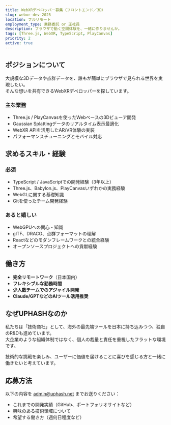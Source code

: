 ```yaml
---
title: WebXRデベロッパー募集（フロントエンド／3D）
slug: webxr-dev-2025
location: フルリモート
employment_type: 業務委託 or 正社員
description: ブラウザで動く空間体験を、一緒に作りませんか。
tags: [Three.js, WebXR, TypeScript, PlayCanvas]
priority: 2
active: true
---
```


## ポジションについて

大規模な3Dデータや点群データを、誰もが簡単にブラウザで見られる世界を実現したい。  
そんな想いを共有できるWebXRデベロッパーを探しています。

### 主な業務

- Three.js / PlayCanvasを使ったWebベースの3Dビューア開発
- Gaussian Splattingデータのリアルタイム表示最適化
- WebXR APIを活用したAR/VR体験の実装
- パフォーマンスチューニングとモバイル対応

## 求めるスキル・経験

### 必須
- TypeScript / JavaScriptでの開発経験（3年以上）
- Three.js、Babylon.js、PlayCanvasいずれかの実務経験
- WebGLに関する基礎知識
- Gitを使ったチーム開発経験

### あると嬉しい
- WebGPUへの関心・知識
- glTF、DRACO、点群フォーマットの理解
- Reactなどのモダンフレームワークとの統合経験
- オープンソースプロジェクトへの貢献経験

## 働き方

- **完全リモートワーク**（日本国内）
- **フレキシブルな勤務時間**
- **少人数チームでのアジャイル開発**
- **Claude/GPTなどのAIツール活用推奨**

## なぜUPHASHなのか

私たちは「技術商社」として、海外の最先端ツールを日本に持ち込みつつ、独自のR&Dも進めています。  
大企業のような組織体制ではなく、個人の裁量と責任を重視したフラットな環境です。

技術的な挑戦を楽しみ、ユーザーに価値を届けることに喜びを感じる方と一緒に働きたいと考えています。

## 応募方法

以下の内容を admin@uphash.net までお送りください：
- これまでの開発実績（GitHub、ポートフォリオサイトなど）
- 興味のある技術領域について
- 希望する働き方（週何日程度など）